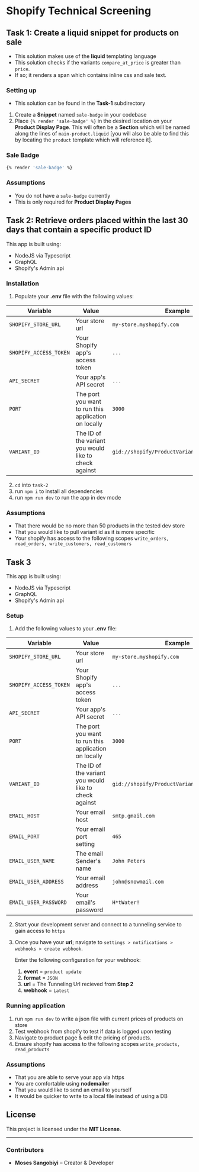 # Shopify Technical Screening

## Task 1: Create a liquid snippet for products on sale
- This solution makes use of the **liquid** templating language
- This solution checks if the variants `compare_at_price` is greater than `price`.
- If so; it renders a span which contains inline css and sale text.

### Setting up
- This solution can be found in the **Task-1** subdirectory

1. Create a **Snippet** named `sale-badge` in your codebase
2. Place `{% render 'sale-badge' %}` in the desired location on your **Product Display Page**. This will often be a **Section** which will be named along the lines of `main-product.liquid` [you will also be able to find this by locating the `product` template which will reference it].

### Sale Badge
```sh
{% render 'sale-badge' %}
```

### Assumptions
- You do not have a `sale-badge` currently
- This is only required for **Product Display Pages**

## Task 2: Retrieve orders placed within the last 30 days that contain a specific product ID
This app is built using:
- NodeJS via Typescript
- GraphQL
- Shopify's Admin api

### Installation
1. Populate your **.env** file with the following values:

| Variable               | Value                                              | Example                              |
|------------------------|----------------------------------------------------|--------------------------------------|
| `SHOPIFY_STORE_URL`     | Your store url                                     | `my-store.myshopify.com`             |
| `SHOPIFY_ACCESS_TOKEN`  | Your Shopify app's access token                   | `...`                                |
| `API_SECRET`            | Your app's API secret                              | `...`                                |
| `PORT`                  | The port you want to run this application on locally | `3000`                               |
| `VARIANT_ID`            | The ID of the variant you would like to check against | `gid://shopify/ProductVariant/56935439270237` |

2. `cd` into `task-2`
3. run `npm i` to install all dependencies
4. run `npm run dev` to run the app in dev mode

### Assumptions
- That there would be no more than 50 products in the tested dev store
- That you would like to pull variant id as it is more specific
- Your shopify has access to the following scopes `write_orders, read_orders, write_customers, read_customers`

## Task 3
This app is built using:
- NodeJS via Typescript
- GraphQL
- Shopify's Admin api

### Setup
1. Add the following values to your **.env** file:

| Variable               | Value                                              | Example                              |
|------------------------|----------------------------------------------------|--------------------------------------|
| `SHOPIFY_STORE_URL`     | Your store url                                     | `my-store.myshopify.com`             |
| `SHOPIFY_ACCESS_TOKEN`  | Your Shopify app's access token                   | `...`                                |
| `API_SECRET`            | Your app's API secret                              | `...`                                |
| `PORT`                  | The port you want to run this application on locally | `3000`                               |
| `VARIANT_ID`            | The ID of the variant you would like to check against | `gid://shopify/ProductVariant/56935439270237` |
| `EMAIL_HOST` | Your email host | `smtp.gmail.com` |
| `EMAIL_PORT` | Your email port setting | `465` |
| `EMAIL_USER_NAME` | The email Sender's name | `John Peters` |
| `EMAIL_USER_ADDRESS` | Your email address | `john@snowmail.com` |
| `EMAIL_USER_PASSWORD` | Your email's password | `H*tWater!` |

2. Start your development server and connect to a tunneling service to gain access to `https`
3. Once you have your **url**; navigate to `settings > notifications > webhooks > create webhook`.

    Enter the following configuration for your webhook:
    1. **event** = `product update`
    2. **format** = `JSON`
    3. **url** = The Tunneling Url recieved from **Step 2**
    4. **webhook** = `Latest`

### Running application
1. run `npm run dev` to write a json file with current prices of products on store
2. Test webhook from shopify to test if data is logged upon testing
3. Navigate to product page & edit the pricing of products.
4. Ensure shopify has access to the following scopes `write_products, read_products`

### Assumptions
- That you are able to serve your app via https
- You are comfortable using **nodemailer**
- That you would like to send an email to yourself
- It would be quicker to write to a local file instead of using a DB

## License  
This project is licensed under the **MIT License**.

---

### **Contributors**  
- **Moses Sangobiyi** – Creator & Developer  
